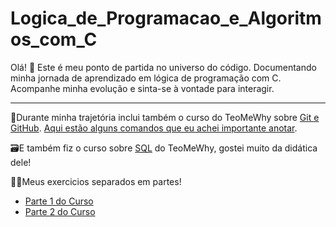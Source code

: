 # Logica_de_Programacao_e_Algoritmos_com_C
Olá! 👋 Este é meu ponto de partida no universo do código. Documentando minha jornada de aprendizado em lógica de programação com C. Acompanhe minha evolução e sinta-se à vontade para interagir.
_____________________________________________________________________________________________________________________________________
🐙Durante minha trajetória inclui também o curso do TeoMeWhy sobre [Git e GitHub](https://www.youtube.com/watch?v=84FhNXNWoig&list=PLvlkVRRKOYFQyKmdrassLNxkzSMM6tcSL).  [Aqui estão alguns comandos que eu achei importante anotar](./cursogit).

🗃E também fiz o curso sobre [SQL](https://www.youtube.com/watch?v=VmkJG8awKqM&list=PLvlkVRRKOYFRo651oD0JptVqfQGDvMi3j) do TeoMeWhy, gostei muito da didática dele!

👨‍💻Meus exercicios separados em partes!
- [Parte 1 do Curso](./parte-1-curso)
- [Parte 2 do Curso](./parte-2-curso)